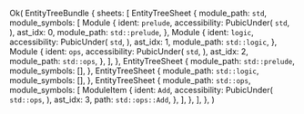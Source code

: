 Ok(
    EntityTreeBundle {
        sheets: [
            EntityTreeSheet {
                module_path: `std`,
                module_symbols: [
                    Module {
                        ident: `prelude`,
                        accessibility: PubicUnder(
                            `std`,
                        ),
                        ast_idx: 0,
                        module_path: `std::prelude`,
                    },
                    Module {
                        ident: `logic`,
                        accessibility: PubicUnder(
                            `std`,
                        ),
                        ast_idx: 1,
                        module_path: `std::logic`,
                    },
                    Module {
                        ident: `ops`,
                        accessibility: PubicUnder(
                            `std`,
                        ),
                        ast_idx: 2,
                        module_path: `std::ops`,
                    },
                ],
            },
            EntityTreeSheet {
                module_path: `std::prelude`,
                module_symbols: [],
            },
            EntityTreeSheet {
                module_path: `std::logic`,
                module_symbols: [],
            },
            EntityTreeSheet {
                module_path: `std::ops`,
                module_symbols: [
                    ModuleItem {
                        ident: `Add`,
                        accessibility: PubicUnder(
                            `std::ops`,
                        ),
                        ast_idx: 3,
                        path: `std::ops::Add`,
                    },
                ],
            },
        ],
    },
)